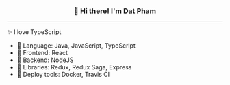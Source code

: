 
<h3 align="center">👋 Hi there! I'm Dat Pham</h3>

---
✨ I love TypeScript

- 💬 Language: Java, JavaScript, TypeScript
- 💬 Frontend: React
- 💬 Backend: NodeJS
- 💬 Libraries: Redux, Redux Saga, Express
- 💬 Deploy tools: Docker, Travis CI


